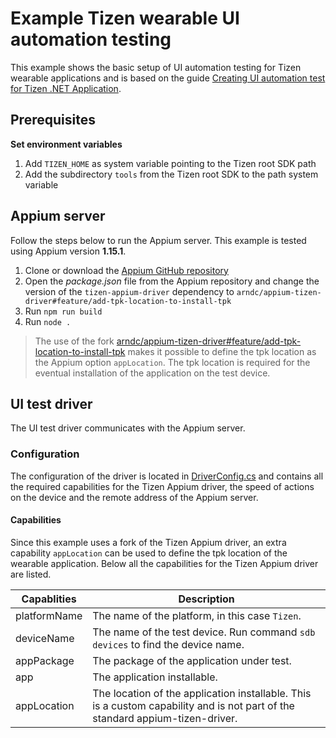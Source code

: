 # Example Tizen wearable UI automation testing

This example shows the basic setup of UI automation testing for Tizen wearable applications and is based on the guide [Creating UI automation test for Tizen .NET Application](https://samsung.github.io/Tizen.CircularUI/guide/CreatingTestAutomation.html).

## Prerequisites

**Set environment variables**

1. Add `TIZEN_HOME` as system variable pointing to the Tizen root SDK path
2. Add the subdirectory `tools` from the Tizen root SDK to the path system variable

## Appium server

Follow the steps below to run the Appium server. This example is tested using Appium version **1.15.1**.

1. Clone or download the [Appium GitHub repository](https://github.com/appium/appium)
2. Open the _package.json_ file from the Appium repository and change the version of the `tizen-appium-driver` dependency to `arndc/appium-tizen-driver#feature/add-tpk-location-to-install-tpk`
3. Run `npm run build`
4. Run `node .`

> The use of the fork [arndc/appium-tizen-driver#feature/add-tpk-location-to-install-tpk](https://github.com/arndc/appium-tizen-driver/tree/feature/add-tpk-location-to-install-tpk) makes it possible to define the tpk location as the Appium option `appLocation`. The tpk location is required for the eventual installation of the application on the test device.

## UI test driver

The UI test driver communicates with the Appium server.

### Configuration

The configuration of the driver is located in [DriverConfig.cs](Me.Arnedc.Example.Tizen.Wearable.UITest/DriverConfig.cs) and contains all the required capabilities for the Tizen Appium driver, the speed of actions on the device and the remote address of the Appium server.

#### Capabilities

Since this example uses a fork of the Tizen Appium driver, an extra capability `appLocation` can be used to define the tpk location of the wearable application. Below all the capabilities for the Tizen Appium driver are listed.

| Capablities  | Description                                                                                                                   |
|--------------|-------------------------------------------------------------------------------------------------------------------------------|
| platformName | The name of the platform, in this case `Tizen`.                                                                               |
| deviceName   | The name of the test device. Run command `sdb devices` to find the device name.                                               |
| appPackage   | The package of the application under test.                                                                                    |
| app          | The application installable.                                                                                                  |
| appLocation  | The location of the application installable. This is a custom capability and is not part of the standard appium-tizen-driver. |
